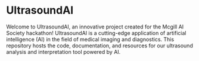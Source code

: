 # UltrasoundAI
Welcome to UltrasoundAI, an innovative project created for the Mcgill AI Society hackathon! UltrasoundAI is a cutting-edge application of artificial intelligence (AI) in the field of medical imaging and diagnostics. This repository hosts the code, documentation, and resources for our ultrasound analysis and interpretation tool powered by AI.
